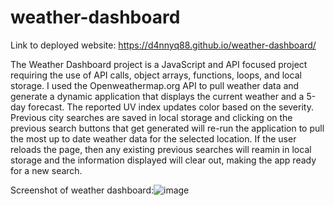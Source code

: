 # weather-dashboard

Link to deployed website: https://d4nnyq88.github.io/weather-dashboard/

The Weather Dashboard project is a JavaScript and API focused project requiring the use of API calls, object arrays, functions, loops, and local storage. I used the Openweathermap.org API to pull weather data and generate a dynamic application that displays the current weather and a 5-day forecast. The reported UV index updates color based on the severity. Previous city searches are saved in local storage and clicking on the previous search buttons that get generated will re-run the application to pull the most up to date weather data for the selected location. If the user reloads the page, then any existing previous searches will reamin in local storage and the information displayed will clear out, making the app ready for a new search.

Screenshot of weather dashboard:![image](https://user-images.githubusercontent.com/82297346/128583631-fc80fe0e-a691-4ded-8c2c-dee87b50c86d.png)
